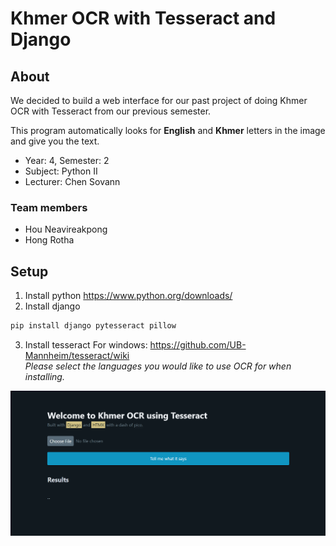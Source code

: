 # Khmer OCR with Tesseract and Django

## About 
We decided to build a web interface for our past project of doing Khmer OCR with Tesseract from our previous semester.

This program automatically looks for **English** and **Khmer** letters in the image and give you the text.

- Year: 4, Semester: 2
- Subject: Python II
- Lecturer: Chen Sovann

### Team members
- Hou Neavireakpong
- Hong Rotha

## Setup
1. Install python
  https://www.python.org/downloads/  
2. Install django
  ```bash
  pip install django pytesseract pillow
  ```
3. Install tesseract
  For windows: https://github.com/UB-Mannheim/tesseract/wiki  
  *Please select the languages you would like to use OCR for when installing.*  

![project_sample](project_sample.png)